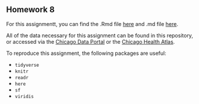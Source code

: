 ## Homework 8

For this assignmentt, you can find the .Rmd file [here](GeospatialVisualization.Rmd) and .md file [here](GeospatialVisualization.md).

All of the data necessary for this assignment can be found in this repository, or accessed via the [Chicago Data Portal](https://data.cityofchicago.org/) or the [Chicago Health Atlas](https://www.chicagohealthatlas.org).

To reproduce this assignment, the following packages are useful:

* `tidyverse`
* `knitr`
* `readr`
* `here`
* `sf`
* `viridis`
